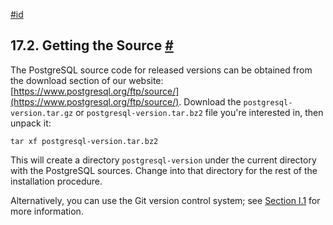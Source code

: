 [#id](#INSTALL-GETSOURCE)

## 17.2. Getting the Source [#](#INSTALL-GETSOURCE)

The PostgreSQL source code for released versions can be obtained from the download section of our website: [https://www.postgresql.org/ftp/source/](https://www.postgresql.org/ftp/source/). Download the `postgresql-version.tar.gz` or `postgresql-version.tar.bz2` file you're interested in, then unpack it:

```
tar xf postgresql-version.tar.bz2
```

This will create a directory `postgresql-version` under the current directory with the PostgreSQL sources. Change into that directory for the rest of the installation procedure.

Alternatively, you can use the Git version control system; see [Section I.1](git) for more information.